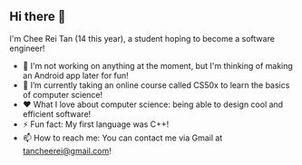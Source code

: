 ## Hi there 👋
I'm Chee Rei Tan (14 this year), a student hoping to become a software engineer!

- 🔭 I'm not working on anything at the moment, but I'm thinking of making an Android app later for fun!
- 🌱 I’m currently taking an online course called CS50x to learn the basics of computer science!
- ❤️ What I love about computer science: being able to design cool and efficient software!
- ⚡ Fun fact: My first language was C++!
- 📫 How to reach me: You can contact me via Gmail at tancheerei@gmail.com!
